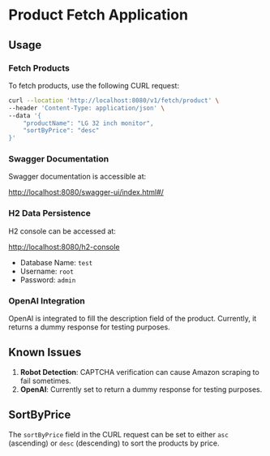 # Product Fetch Application

## Usage

### Fetch Products

To fetch products, use the following CURL request:

```bash
curl --location 'http://localhost:8080/v1/fetch/product' \
--header 'Content-Type: application/json' \
--data '{
    "productName": "LG 32 inch monitor",
    "sortByPrice": "desc"
}'
```

### Swagger Documentation

Swagger documentation is accessible at:

[http://localhost:8080/swagger-ui/index.html#/](http://localhost:8080/swagger-ui/index.html#/)

### H2 Data Persistence

H2 console can be accessed at:

[http://localhost:8080/h2-console](http://localhost:8080/h2-console)

- Database Name: `test`
- Username: `root`
- Password: `admin`

### OpenAI Integration

OpenAI is integrated to fill the description field of the product. Currently, it returns a dummy response for testing purposes.

## Known Issues

1. **Robot Detection**: CAPTCHA verification can cause Amazon scraping to fail sometimes.
2. **OpenAI**: Currently set to return a dummy response for testing purposes.

## SortByPrice

The `sortByPrice` field in the CURL request can be set to either `asc` (ascending) or `desc` (descending) to sort the products by price.
